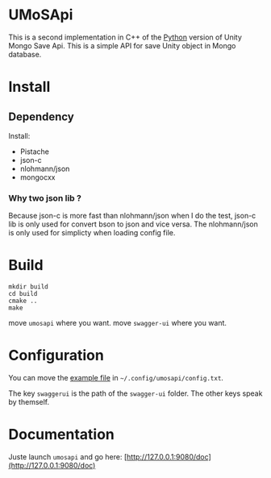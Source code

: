 # UMoSApi

This is a second implementation in C++ of the [Python](https://git.neodarz.net/pro/umosapi.git/about/)
version of Unity Mongo Save Api. This is a simple API for save Unity object in
Mongo database.

# Install

## Dependency

Install:

- Pistache
- json-c
- nlohmann/json
- mongocxx

### Why two json lib ?

Because json-c is more fast than nlohmann/json when I do the test, json-c lib
is only used for convert bson to json and vice versa. The nlohmann/json is
only used for simplicty when loading config file.

# Build

```
mkdir build
cd build
cmake ..
make
```

move `umosapi` where you want.
move `swagger-ui` where you want.

# Configuration

You can move the [example file](https://git.neodarz.net/pro/umosapicpp.git/tree/config.txt)
in `~/.config/umosapi/config.txt`.

The key `swaggerui` is the path of the `swagger-ui` folder. The other keys
speak by themself.

# Documentation

Juste launch `umosapi` and go here: [http://127.0.0.1:9080/doc](http://127.0.0.1:9080/doc)
